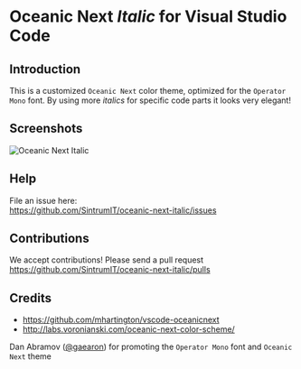 # Oceanic Next _Italic_ for Visual Studio Code

## Introduction
This is a customized `Oceanic Next` color theme, optimized for the `Operator Mono` font. 
By using more _italics_ for specific code parts it looks very elegant!

## Screenshots
![Oceanic Next Italic](https://raw.githubusercontent.com/SintrumIT/oceanic-next-italic/master/images/screenshot.png "Oceanic Next Italic")

## Help
File an issue here:  
https://github.com/SintrumIT/oceanic-next-italic/issues

## Contributions
We accept contributions! Please send a pull request  
https://github.com/SintrumIT/oceanic-next-italic/pulls

## Credits
* https://github.com/mhartington/vscode-oceanicnext
* http://labs.voronianski.com/oceanic-next-color-scheme/

Dan Abramov ([@gaearon](https://github.com/gaearon)) for promoting the `Operator Mono` font and `Oceanic Next` theme
